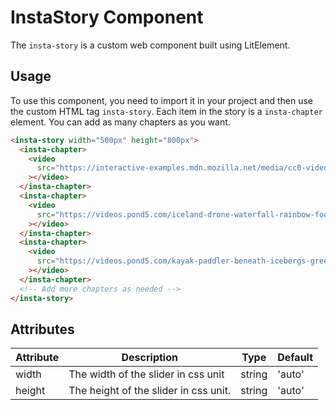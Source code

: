 # InstaStory Component

The `insta-story` is a custom web component built using LitElement. 

## Usage

To use this component, you need to import it in your project and then use the custom HTML tag `insta-story`.
Each item in the story is a `insta-chapter` element. You can add as many chapters as you want.

```html
<insta-story width="500px" height="800px">
  <insta-chapter>
    <video
      src="https://interactive-examples.mdn.mozilla.net/media/cc0-videos/flower.webm"
    ></video>
  </insta-chapter>
  <insta-chapter>
    <video
      src="https://videos.pond5.com/iceland-drone-waterfall-rainbow-footage-071816011_main_xxl.mp4"
    ></video>
  </insta-chapter>
  <insta-chapter>
    <video
      src="https://videos.pond5.com/kayak-paddler-beneath-icebergs-greenland-footage-096059211_main_xxl.mp4"
    ></video>
  </insta-chapter>
  <!-- Add more chapters as needed -->
</insta-story>
```

## Attributes

| Attribute | Description               | Type   | Default |
| --------- | ------------------------- | ------ | ------- |
| width     | The width of the slider in css unit | string | 'auto'  |
| height    | The height of the slider in css unit. | string | 'auto'  |

